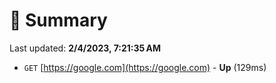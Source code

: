 # 📖 Summary
Last updated: **2/4/2023, 7:21:35 AM**

- `GET` [https://google.com](https://google.com) - **Up** (129ms)

